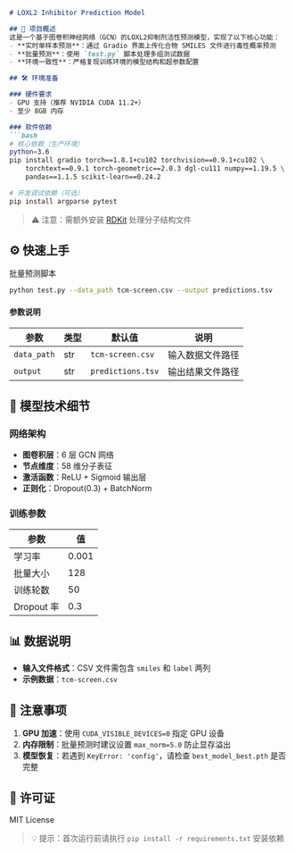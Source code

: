 ```markdown
# LOXL2 Inhibitor Prediction Model

## 📌 项目概述
这是一个基于图卷积神经网络（GCN）的LOXL2抑制剂活性预测模型，实现了以下核心功能：
- **实时单样本预测**：通过 Gradio 界面上传化合物 SMILES 文件进行毒性概率预测
- **批量预测**：使用 `test.py` 脚本处理多组测试数据
- **环境一致性**：严格复现训练环境的模型结构和超参数配置

## 🛠️ 环境准备

### 硬件要求
- GPU 支持（推荐 NVIDIA CUDA 11.2+）
- 至少 8GB 内存

### 软件依赖
```bash
# 核心依赖（生产环境）
python=3.6
pip install gradio torch==1.8.1+cu102 torchvision==0.9.1+cu102 \
    torchtext==0.9.1 torch-geometric==2.0.3 dgl-cu111 numpy==1.19.5 \
    pandas==1.1.5 scikit-learn==0.24.2

# 开发调试依赖（可选）
pip install argparse pytest
```

> ⚠️ 注意：需额外安装 [RDKit](https://www.rdkit.org/) 处理分子结构文件

## ⚙️ 快速上手

批量预测脚本
```bash
python test.py --data_path tcm-screen.csv --output predictions.tsv
```
#### 参数说明
| 参数            | 类型     | 默认值         | 说明                     |
|-----------------|----------|----------------|--------------------------|
| `data_path`     | str      | `tcm-screen.csv` | 输入数据文件路径          |
| `output`        | str      | `predictions.tsv` | 输出结果文件路径          |

## 🧩 模型技术细节

### 网络架构
- **图卷积层**：6 层 GCN 网络
- **节点维度**：58 维分子表征
- **激活函数**：ReLU + Sigmoid 输出层
- **正则化**：Dropout(0.3) + BatchNorm

### 训练参数
| 参数             | 值                  |
|------------------|---------------------|
| 学习率           | 0.001               |
| 批量大小         | 128                 |
| 训练轮数         | 50                  |
| Dropout 率       | 0.3                 |

## 📊 数据说明
- **输入文件格式**：CSV 文件需包含 `smiles` 和 `label` 两列
- **示例数据**：`tcm-screen.csv`

## 🛑 注意事项
1. **GPU 加速**：使用 `CUDA_VISIBLE_DEVICES=0` 指定 GPU 设备
2. **内存限制**：批量预测时建议设置 `max_norm=5.0` 防止显存溢出
3. **模型恢复**：若遇到 `KeyError: 'config'`，请检查 `best_model_best.pth` 是否完整

## 📜 许可证
MIT License  


> 💡 提示：首次运行前请执行 `pip install -r requirements.txt` 安装依赖
